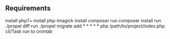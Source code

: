 ## Requirements ##

install php7+
install php-Imagick
install composer
run composer install
run ./propel diff
run ./propel migrate
add * * * * * php /path/to/project/index.php cli/Task run to crontab
